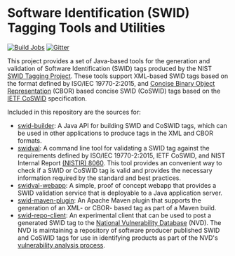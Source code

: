 # Software Identification (SWID) Tagging Tools and Utilities
[![Build Jobs](https://github.com/usnistgov/swid-tools/actions/workflows/build.yml/badge.svg)](https://github.com/usnistgov/swid-tools/actions/workflows/build.yml) [![Gitter](https://img.shields.io/gitter/room/swid-tools/community.svg?style=flat-square)](https://gitter.im/swid-tools/community)

This project provides a set of Java-based tools for the generation and validation of Software Identification (SWID) tags produced by the NIST [SWID Tagging Project](https://csrc.nist.gov/projects/Software-Identification-SWID). These tools support XML-based SWID tags based on the format defined by ISO/IEC 19770-2:2015, and [Concise Binary Object Representation](https://cbor.io/) (CBOR) based concise SWID (CoSWID) tags based on the [IETF CoSWID](https://datatracker.ietf.org/doc/draft-ietf-sacm-coswid/) specification.

Included in this repository are the sources for:

- [swid-builder](swid-builder): A Java API for building SWID and CoSWID tags, which can be used in other applications to produce tags in the XML and CBOR formats.
- [swidval](swidval): A command line tool for validating a SWID tag against the requirements defined by ISO/IEC 19770-2:2015, IETF CoSWID, and NIST Internal Report [(NISTIR) 8060](https://csrc.nist.gov/publications/detail/nistir/8060/final). This tool provides an convenient way to check if a SWID or CoSWID tag is valid and provides the necessary information required by the standard and best practices.
- [swidval-webapp](swidval-webapp): A simple, proof of concept webapp that provides a SWID validation service that is deployable to a Java application server.
- [swid-maven-plugin](swid-maven-plugin): An Apache Maven plugin that supports the generation of an XML- or CBOR- based tag as part of a Maven build.
- [swid-repo-client](swid-repo-client): An experimental client that can be used to post a generated SWID tag to the [National Vulnerability Database](https://nvd.nist.gov/) (NVD). The NVD is maintaining a repository of software producer published SWID and CoSWID tags for use in identifying products as part of the NVD's [vulnerability analysis process](https://nvd.nist.gov/general).

